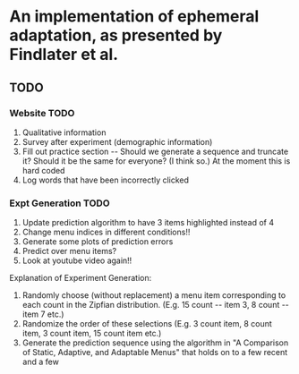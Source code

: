 # An implementation of ephemeral adaptation, as presented by Findlater et al.

## TODO

### Website TODO

1. Qualitative information
2. Survey after experiment (demographic information)
3. Fill out practice section -- Should we generate a sequence and truncate it?  Should it be the same for everyone? (I think so.) At the moment this is hard coded
4. Log words that have been incorrectly clicked

### Expt Generation TODO

1. Update prediction algorithm to have 3 items highlighted instead of 4
2. Change menu indices in different conditions!!
3. Generate some plots of prediction errors
4. Predict over menu items?
5. Look at youtube video again!!

Explanation of Experiment Generation:
1. Randomly choose (without replacement) a menu item corresponding to each count in the Zipfian distribution.  (E.g. 15 count -- item 3, 8 count -- item 7 etc.)
2. Randomize the order of these selections (E.g. 3 count item, 8 count item, 3 count item, 15 count item etc.)
3. Generate the prediction sequence using the algorithm in "A Comparison of Static, Adaptive, and Adaptable Menus" that holds on to a few recent and a few
